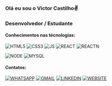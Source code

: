 
### Olá eu sou o Victor Castilho✌️

### Desenvolvedor / Estudante

#### Conhecimentos nas técnologias:

![HTML5](https://img.shields.io/badge/HTML5-E34F26?style=for-the-badge&logo=html5&logoColor=white)
![CSS3](https://img.shields.io/badge/CSS3-1572B6?style=for-the-badge&logo=css3&logoColor=white)
![JS](https://img.shields.io/badge/JavaScript-323330?style=for-the-badge&logo=javascript&logoColor=F7DF1E)
![REACT](https://img.shields.io/badge/React-20232A?style=for-the-badge&logo=react&logoColor=61DAFB)
![REACTN](https://img.shields.io/badge/React_Native-20232A?style=for-the-badge&logo=react&logoColor=61DAFB)

![NODE](https://img.shields.io/badge/Node.js-43853D?style=for-the-badge&logo=node.js&logoColor=white)
![MYSQL](https://img.shields.io/badge/MySQL-005C84?style=for-the-badge&logo=mysql&logoColor=white)

#### Contatos:

[![WHATSAPP](https://img.shields.io/badge/WhatsApp-25D366?style=for-the-badge&logo=whatsapp&logoColor=white)](https://wa.me/5511945342456)
[![GMAIL](https://img.shields.io/badge/Gmail-D14836?style=for-the-badge&logo=gmail&logoColor=white)](https://img.shields.io/badge/Gmail-D14836?style=for-the-badge&logo=gmail&logoColor=white)
[![LINKEDIN](https://img.shields.io/badge/LinkedIn-0077B5?style=for-the-badge&logo=linkedin&logoColor=white)](https://www.linkedin.com/in/victor-castilho-536697304/)
[![WEBSITE](https://img.shields.io/badge/website-000000?style=for-the-badge&logo=About.me&logoColor=white)](https://02vic02.github.io/portifolioVictor/)

